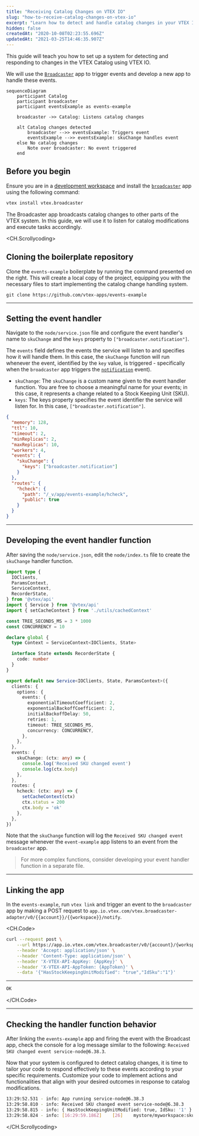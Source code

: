 ```yaml
---
title: "Receiving Catalog Changes on VTEX IO"
slug: "how-to-receive-catalog-changes-on-vtex-io"
excerpt: "Learn how to detect and handle catalog changes in your VTEX IO app."
hidden: false
createdAt: "2020-10-08T02:23:55.696Z"
updatedAt: "2021-03-25T14:46:35.907Z"
---
```


This guide will teach you how to set up a system for detecting and responding to changes in the VTEX Catalog using VTEX IO. 

We will use the [`Broadcaster`](https://developers.vtex.com/docs/apps/vtex.broadcaster) app to trigger events and develop a new app to handle these events.

```mermaid
sequenceDiagram
    participant Catalog
    participant broadcaster
    participant eventsExample as events-example

    broadcaster ->> Catalog: Listens catalog changes

    alt Catalog changes detected
        broadcaster -->> eventsExample: Triggers event
        eventsExample -->> eventsExample: skuChange handles event
    else No catalog changes
        Note over broadcaster: No event triggered
    end
```

## Before you begin

Ensure you are in a [development workspace](https://developers.vtex.com/docs/guides/vtex-io-documentation-creating-a-development-workspace) and install the [`broadcaster`](https://developers.vtex.com/docs/apps/vtex.broadcaster) app using the following command:

```sh
vtex install vtex.broadcaster
```

The Broadcaster app broadcasts catalog changes to other parts of the VTEX system. In this guide, we will use it to listen for catalog modifications and execute tasks accordingly.

<CH.Scrollycoding>

## Cloning the boilerplate repository

Clone the `events-example` boilerplate by running the command presented on the right. This will create a local copy of the project, equipping you with the necessary files to start implementing the catalog change handling system.

```shell
git clone https://github.com/vtex-apps/events-example
```

---

## Setting the event handler

Navigate to the `node/service.json` file and configure the event handler's name to `skuChange` and the `keys` property to `["broadcaster.notification"]`.

The `events` field defines the events the service will listen to and specifies how it will handle them. In this case, the `skuChange` function will run whenever the event, identified by the `key` value, is triggered - specifically when the `broadcaster` app triggers the [`notification`](https://github.com/vtex-apps/broadcaster/blob/master/node/middlewares/pushNotification.ts#L8) event).

- `skuChange`: The `skuChange` is a custom name given to the event handler function. You are free to choose a meaningful name for your events; in this case, it represents a change related to a Stock Keeping Unit (SKU).
- `keys`: The keys property specifies the event identifier the service will listen for. In this case, `["broadcaster.notification"]`.


```json node/service.json mark=8:12
{
  "memory": 128,
  "ttl": 10,
  "timeout": 2,
  "minReplicas": 2,
  "maxReplicas": 10,
  "workers": 4,
  "events": {
    "skuChange": {
      "keys": ["broadcaster.notification"]
    }
  },
  "routes": {
    "hcheck": {
      "path": "/_v/app/events-example/hcheck",
      "public": true
    }
  }
}
```

---

## Developing the event handler function

After saving the `node/service.json`, edit the `node/index.ts` file to create the `skuChange` handler function. 

```ts node/index.ts mark=34:39
import type {
  IOClients,
  ParamsContext,
  ServiceContext,
  RecorderState,
} from '@vtex/api'
import { Service } from '@vtex/api'
import { setCacheContext } from './utils/cachedContext'

const TREE_SECONDS_MS = 3 * 1000
const CONCURRENCY = 10

declare global {
  type Context = ServiceContext<IOClients, State>

  interface State extends RecorderState {
    code: number
  }
}

export default new Service<IOClients, State, ParamsContext>({
  clients: {
    options: {
      events: {
        exponentialTimeoutCoefficient: 2,
        exponentialBackoffCoefficient: 2,
        initialBackoffDelay: 50,
        retries: 1,
        timeout: TREE_SECONDS_MS,
        concurrency: CONCURRENCY,
      },
    },
  },
  events: {
    skuChange: (ctx: any) => {
      console.log('Received SKU changed event')
      console.log(ctx.body)
    },
  },
  routes: {
    hcheck: (ctx: any) => {
      setCacheContext(ctx)
      ctx.status = 200
      ctx.body = 'ok'
    },
  },
})
``` 

Note that the `skuChange` function will log the `Received SKU changed event` message whenever the `event-example` app listens to an event from the `broadcaster` app. 

> For more complex functions, consider developing your event handler function in a separate file.

---

## Linking the app

In the `events-example`, run `vtex link` and trigger an event to the `broadcaster` app by making a POST request to `app.io.vtex.com/vtex.broadcaster-adapter/v0/{{account}}/{{workspace}}/notify`. 

<CH.Code>
```sh Request
curl --request post \
	--url https://app.io.vtex.com/vtex.broadcaster/v0/{account}/{workspace}/notify \
	--header 'Accept: application/json' \
	--header 'Content-Type: application/json' \
	--header 'X-VTEX-API-AppKey: {AppKey}' \
	--header 'X-VTEX-API-AppToken: {AppToken}' \
	--data '{"HasStockKeepingUnitModified": "true","IdSku":"1"}'
```
---

```html Response
OK
```

</CH.Code>

---

## Checking the handler function behavior

After linking the `events-example` app and firing the event with the Broadcast app, check the console for a log message similar to the following: `Received SKU changed event service-node@6.38.3`.

Now that your system is configured to detect catalog changes, it is time to tailor your code to respond effectively to these events according to your specific requirements. Customize your code to implement actions and functionalities that align with your desired outcomes in response to catalog modifications.

```sh
13:29:52.531 - info: App running service-node@6.38.3  
13:29:58.810 - info: Received SKU changed event service-node@6.38.3  
13:29:58.815 - info: { HasStockKeepingUnitModified: true, IdSku: '1' } service-node@6.38.3  
13:29:58.824 - info: [16:29:59.186Z]    [26]    mystore/myworkspace:skuChange  204     POST    /mystore/myworkspace/_events   2 ms service-node@6.38.3 
```

</CH.Scrollycoding>
